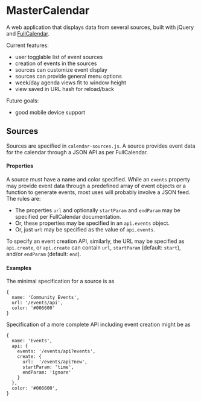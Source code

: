 MasterCalendar
===
A web application that displays data from several sources, built with jQuery
and [FullCalendar](http://arshaw.com/fullcalendar/).

Current features:

- user togglable list of event sources
- creation of events in the sources
- sources can customize event display
- sources can provide general menu options
- week/day agenda views fit to window height
- view saved in URL hash for reload/back

Future goals:

- good mobile device support

Sources
---
Sources are specified in `calendar-sources.js`. A source provides event data
for the calendar through a JSON API as per FullCalendar.

#### Properties
A source must have a name and color specified. While an `events` property may
provide event data through a predefined array of event objects or a function to
generate events, most uses will probably involve a JSON feed. The rules are:

- The properties `url` and optionally `startParam` and `endParam` may be
  specified per FullCalendar documentation.
- Or, these properties may be specified in an `api.events` object.
- Or, just `url` may be specified as the value of `api.events`.

To specify an event creation API, similarly, the URL may be specified as
`api.create`, or `api.create` can contain `url`, `startParam` (default:
`start`), and/or `endParam` (default: `end`).

#### Examples
The minimal specification for a source is as

    {
	  name: 'Community Events',
	  url: '/events/api',
	  color: '#006600'
	}

Specification of a more complete API including event creation might be as

	{
	  name: 'Events',
	  api: {
	    events: '/events/api?events',
	    create: {
	      url:  '/events/api?new',
	      startParam: 'time',
	      endParam: 'ignore'
	    }
	  },
	  color: '#006600',
	}

